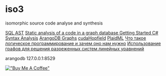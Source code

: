 # iso3
isomorphic source code analyse and synthesis


[SQL AST](http://ns.inria.fr/ast/sql/index.html)
[Static analysis of a code in a graph database ](https://greenspector.com/en/articles/2017-06-12-analyse-statique-code-bdd-orientee-graphe/)
[Getting Started C# Syntax Analysis](https://github.com/dotnet/roslyn/wiki/Getting-Started-C%23-Syntax-Analysis)
[ArangoDB Graphs](https://docs.arangodb.com/3.3/Manual/Graphs/)
[cudaHopfield](https://github.com/dariosharp/cudaHopfield)
[PlaidML](https://www.intel.ai/plaidml)
[Что такое логическое программирование и зачем оно нам нужно](https://habr.com/ru/post/322900/)
[Использование графов для решения разреженных систем линейных уравнений](https://habr.com/ru/post/438716/)

arangodb
127.0.0.1:8529

[!["Buy Me A Coffee"](https://www.buymeacoffee.com/assets/img/custom_images/orange_img.png)](https://www.buymeacoffee.com/epirogov)
